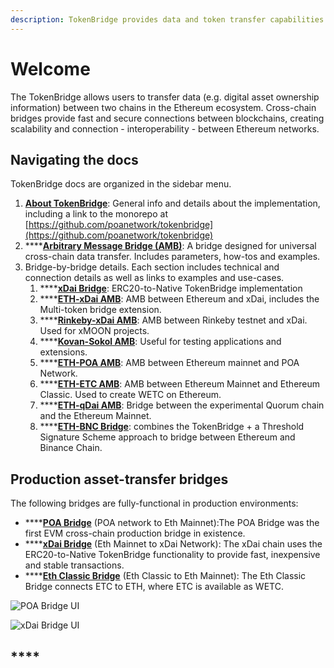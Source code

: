 ```yaml
---
description: TokenBridge provides data and token transfer capabilities across EVM chains
---
```


# Welcome

The TokenBridge allows users to transfer data \(e.g. digital asset ownership information\) between two chains in the Ethereum ecosystem. Cross-chain bridges provide fast and secure connections between blockchains, creating scalability and connection - interoperability - between Ethereum networks. 

## Navigating the docs

TokenBridge docs are organized in the sidebar menu.

1. [**About TokenBridge**](about-tokenbridge/features/): General info and details about the implementation, including a link to the monorepo at [https://github.com/poanetwork/tokenbridge](https://github.com/poanetwork/tokenbridge)
2. \*\*\*\*[**Arbitrary Message Bridge \(AMB\)**](amb-bridge/arbitrary-message-bridge-deployment/): A bridge designed for universal cross-chain data transfer. Includes parameters, how-tos and examples.
3. Bridge-by-bridge details. Each section includes technical and connection details as well as links to examples and use-cases.
   1. \*\*\*\*[**xDai Bridge**](xdai-bridge/about.md): ERC20-to-Native TokenBridge implementation
   2. \*\*\*\*[**ETH-xDai AMB**](eth-xdai-amb-bridge/about-the-eth-xdai-amb.md): AMB between Ethereum and xDai, includes the Multi-token bridge extension.
   3. \*\*\*\*[**Rinkeby-xDai AMB**](rinkeby-xdai-amb-bridge/about-the-rinkeby-xdai-amb.md): AMB between Rinkeby testnet and xDai. Used for xMOON projects.
   4. \*\*\*\*[**Kovan-Sokol AMB**](kovan-sokol-amb-bridge/about-the-kovan-sokol-amb/): Useful for testing applications and extensions.
   5. \*\*\*\*[**ETH-POA AMB**](eth-poa-amb-bridge/about-the-eth-poa-amb.md): AMB between Ethereum mainnet and POA Network.
   6. \*\*\*\*[**ETH-ETC AMB**](eth-etc-amb-bridge/about-the-eth-etc-amb.md):  AMB between Ethereum Mainnet and Ethereum Classic. Used to create WETC on Ethereum.
   7. \*\*\*\*[**ETH-qDai AMB**](eth-qdai-bridge/about-the-eth-qdai-amb.md): Bridge between the experimental Quorum chain and the Ethereum Mainnet.
   8. \*\*\*\*[**ETH-BNC Bridge**](eth-bnc-bridge/about-eth-bnc-bridge.md):  combines the TokenBridge + a Threshold Signature Scheme approach to bridge between Ethereum and Binance Chain. 

## **Production asset-transfer bridges**

The following bridges are fully-functional in production environments:

* \*\*\*\*[**POA Bridge**](https://bridge.poa.net/) \(POA network to Eth Mainnet\):The POA Bridge was the first EVM cross-chain production bridge in existence.
* \*\*\*\*[**xDai Bridge**](https://dai-bridge.poa.network/) \(Eth Mainnet to xDai Network\): The xDai chain uses the ERC20-to-Native TokenBridge functionality to provide fast, inexpensive and stable transactions.
* \*\*\*\*[**Eth Classic Bridge**](https://wetc-app.herokuapp.com/) \(Eth Classic to Eth Mainnet\): The Eth Classic Bridge connects ETC to ETH, where ETC is available as WETC.

![POA Bridge UI](.gitbook/assets/poa-bridge.png)

![xDai Bridge UI](.gitbook/assets/bridge1.jpg)

## \*\*\*\*

